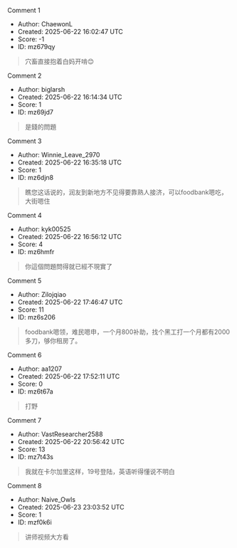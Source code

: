 Comment 1

- Author: ChaewonL
- Created: 2025-06-22 16:02:47 UTC
- Score: -1
- ID: mz679qy

> 穴畜直接抱着白妈开啃😊

Comment 2

- Author: biglarsh
- Created: 2025-06-22 16:14:34 UTC
- Score: 1
- ID: mz69jd7

> 是錢的問題

Comment 3

- Author: Winnie_Leave_2970
- Created: 2025-06-22 16:35:18 UTC
- Score: 1
- ID: mz6djn8

> 瞧您这话说的，润友到新地方不见得要靠熟人接济，可以foodbank嗯吃，大街嗯住

Comment 4

- Author: kyk00525
- Created: 2025-06-22 16:56:12 UTC
- Score: 4
- ID: mz6hmfr

> 你這個問題問得就已經不現實了

Comment 5

- Author: Zilojqiao
- Created: 2025-06-22 17:46:47 UTC
- Score: 11
- ID: mz6s206

> foodbank嗯领，难民嗯申，一个月800补助，找个黑工打一个月都有2000多刀，够你租房了。

Comment 6

- Author: aa1207
- Created: 2025-06-22 17:52:11 UTC
- Score: 0
- ID: mz6t67a

> 打野

Comment 7

- Author: VastResearcher2588
- Created: 2025-06-22 20:56:42 UTC
- Score: 13
- ID: mz7t43s

> 我就在卡尔加里这样，19号登陆，英语听得懂说不明白

Comment 8

- Author: Naive_Owls
- Created: 2025-06-23 23:03:52 UTC
- Score: 1
- ID: mzf0k6i

> 讲师视频大方看
